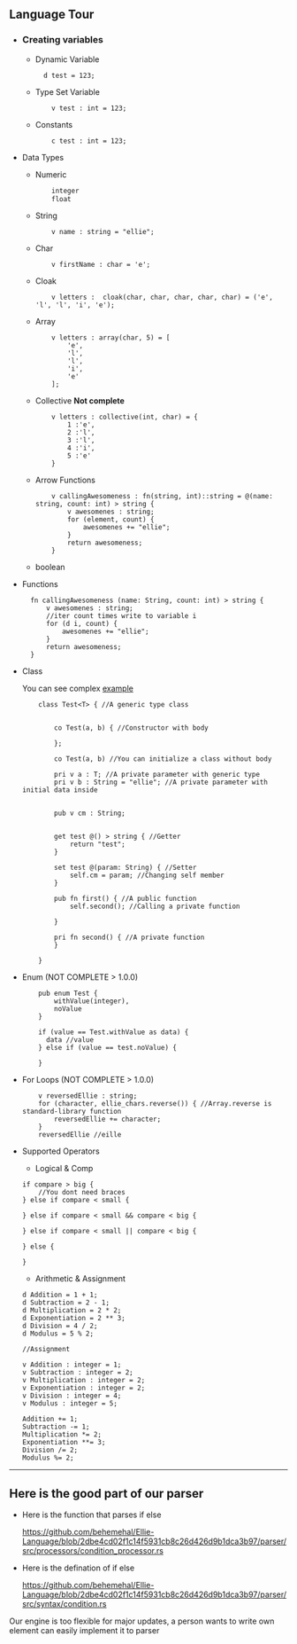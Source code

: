 ## Language Tour

- ### Creating variables
  - Dynamic Variable
    ```ellie
      d test = 123;
    ```
  - Type Set Variable
    ```ellie
        v test : int = 123;
    ```
  - Constants
    ```ellie
        c test : int = 123;
    ```
- Data Types

  - Numeric
    ```rust
        integer
        float
    ```
  - String
    ```ellie
        v name : string = "ellie";
    ```
  - Char
    ```ellie
        v firstName : char = 'e';
    ```
  - Cloak
    ```ellie
        v letters :  cloak(char, char, char, char, char) = ('e', 'l', 'l', 'i', 'e');
    ```
  - Array
    ```ellie
        v letters : array(char, 5) = [
            'e',
            'l',
            'l',
            'i',
            'e'
        ];
    ```
  - Collective
    **Not complete**
    ```ellie
        v letters : collective(int, char) = {
            1 :'e',
            2 :'l',
            3 :'l',
            4 :'i',
            5 :'e'
        }
    ```
  - Arrow Functions
    ```ellie
        v callingAwesomeness : fn(string, int)::string = @(name: string, count: int) > string {
            v awesomenes : string;
            for (element, count) {
                awesomenes += "ellie";
            }
            return awesomeness;
        }
    ```
  - boolean

- Functions

  ```ellie
    fn callingAwesomeness (name: String, count: int) > string {
        v awesomenes : string;
        //iter count times write to variable i
        for (d i, count) {
            awesomenes += "ellie";
        }
        return awesomeness;
    }

  ```

- Class

  You can see complex [example](./examples/arrayChunker.ei)

  ```ellie
      class Test<T> { //A generic type class


          co Test(a, b) { //Constructor with body

          };

          co Test(a, b) //You can initialize a class without body

          pri v a : T; //A private parameter with generic type
          pri v b : String = "ellie"; //A private parameter with initial data inside


          pub v cm : String;


          get test @() > string { //Getter
              return "test";
          }

          set test @(param: String) { //Setter
              self.cm = param; //Changing self member
          }

          pub fn first() { //A public function
              self.second(); //Calling a private function

          }

          pri fn second() { //A private function
          }

      }
  ```

- Enum (NOT COMPLETE > 1.0.0)

  ```ellie
      pub enum Test {
          withValue(integer),
          noValue
      }

      if (value == Test.withValue as data) {
        data //value
      } else if (value == test.noValue) {

      }
  ```

- For Loops (NOT COMPLETE > 1.0.0)
  ```ellie
      v reversedEllie : string;
      for (character, ellie_chars.reverse()) { //Array.reverse is standard-library function
          reversedEllie += character;
      }
      reversedEllie //eille
  ```
- Supported Operators

  - Logical & Comp

  ```ellie
  if compare > big {
      //You dont need braces
  } else if compare < small {

  } else if compare < small && compare < big {

  } else if compare < small || compare < big {

  } else {

  }
  ```

  - Arithmetic & Assignment

  ```ellie
  d Addition = 1 + 1;
  d Subtraction = 2 - 1;
  d Multiplication = 2 * 2;
  d Exponentiation = 2 ** 3;
  d Division = 4 / 2;
  d Modulus = 5 % 2;

  //Assignment

  v Addition : integer = 1;
  v Subtraction : integer = 2;
  v Multiplication : integer = 2;
  v Exponentiation : integer = 2;
  v Division : integer = 4;
  v Modulus : integer = 5;

  Addition += 1;
  Subtraction -= 1;
  Multiplication *= 2;
  Exponentiation **= 3;
  Division /= 2;
  Modulus %= 2;
  ```

---

## Here is the good part of our parser

- Here is the function that parses if else

  https://github.com/behemehal/Ellie-Language/blob/2dbe4cd02f1c14f5931cb8c26d426d9b1dca3b97/parser/src/processors/condition_processor.rs

- Here is the defination of if else

  https://github.com/behemehal/Ellie-Language/blob/2dbe4cd02f1c14f5931cb8c26d426d9b1dca3b97/parser/src/syntax/condition.rs

Our engine is too flexible for major updates, a person wants to write own
element can easily implement it to parser
